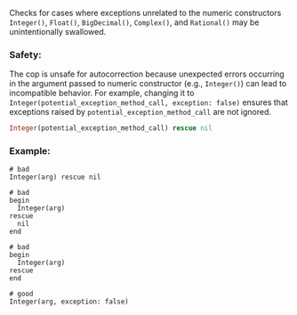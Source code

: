Checks for cases where exceptions unrelated to the numeric constructors `Integer()`,
`Float()`, `BigDecimal()`, `Complex()`, and `Rational()` may be unintentionally swallowed.

### Safety:

The cop is unsafe for autocorrection because unexpected errors occurring in the argument
passed to numeric constructor (e.g., `Integer()`) can lead to incompatible behavior.
For example, changing it to `Integer(potential_exception_method_call, exception: false)`
ensures that exceptions raised by `potential_exception_method_call` are not ignored.

```ruby
Integer(potential_exception_method_call) rescue nil
```

### Example:

    # bad
    Integer(arg) rescue nil

    # bad
    begin
      Integer(arg)
    rescue
      nil
    end

    # bad
    begin
      Integer(arg)
    rescue
    end

    # good
    Integer(arg, exception: false)
